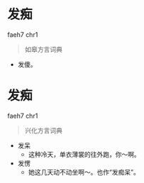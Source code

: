# 发痴
faeh7 chr1
> 如皋方言词典
- 发傻。

# 发痴
faeh7 chr1
> 兴化方言词典
- 发呆
  - 这种冷天，单衣薄裳的往外跑，你～啊。
- 发愣
  - 她这几天动不动坐啊～。也作“发痴呆”。
